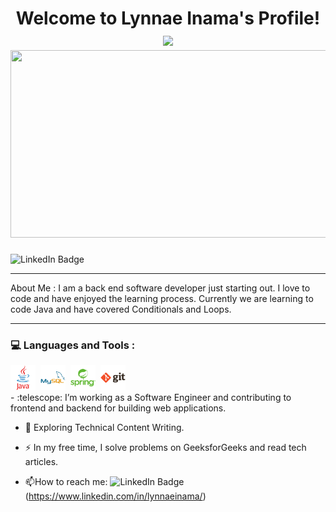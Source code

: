 
  <div id="header" align="center">
  <h1>
  Welcome to Lynnae Inama's Profile!
  <img src="https://media.giphy.com/media/hvRJCLFzcasrR4ia7z/giphy.gif" width="30px"/>

  <div align="center">
  <img src="https://media2.giphy.com/media/24652QfeZzNIPzoH36/giphy.gif" width="800" height="300"/>
</div>
</h1>
 <div id="header" align="left">
<img src="https://img.shields.io/badge/LinkedIn-blue?style=for-the-badge&logo=linkedin&logoColor=white" alt="LinkedIn Badge"/>
  </div> 
  
  ---
<div id="header" align="left">
About Me :
I am a back end software developer just starting out.  I love to code and have enjoyed the learning process.  Currently we are learning to code Java and have covered Conditionals and Loops.

  ---
### :computer: Languages and Tools : 
<div>
  <img src="https://github.com/devicons/devicon/blob/master/icons/java/java-original-wordmark.svg" title="Java" alt="Java" width="40" height="40"/>&nbsp;
  <img src="https://github.com/devicons/devicon/blob/master/icons/mysql/mysql-original-wordmark.svg" title="MySQL"  alt="MySQL" width="40" height="40"/>&nbsp;
  <img src="https://github.com/devicons/devicon/blob/master/icons/spring/spring-original-wordmark.svg" title="Spring" alt="Spring" width="40" height="40"/>&nbsp;
  <img src="https://github.com/devicons/devicon/blob/master/icons/git/git-original-wordmark.svg" title="Git" **alt="Git" width="40" height="40"/>
</div>
  - :telescope: I’m working as a Software Engineer and contributing to frontend and backend for building web applications.

- :seedling: Exploring Technical Content Writing.

- :zap: In my free time, I solve problems on GeeksforGeeks and read tech articles.

- :mailbox:How to reach me:   <img src="https://img.shields.io/badge/LinkedIn-blue?style=for-the-badge&logo=linkedin&logoColor=white" alt="LinkedIn Badge"/>(https://www.linkedin.com/in/lynnaeinama/)
